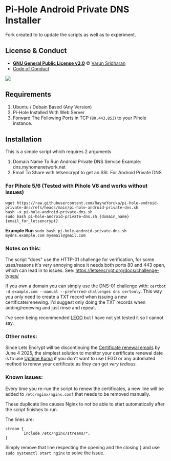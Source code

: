 # Pi-Hole Android Private DNS Installer

Fork created to to update the scripts as well as to experiment.




## License & Conduct
- [**GNU General Public License v3.0**](https://github.com/varunsridharan/pi-hole-android-private-dns/blob/main/LICENSE) © [Varun Sridharan](website)
- [Code of Conduct](https://github.com/varunsridharan/.github/blob/main/CODE_OF_CONDUCT.md)




<img src="https://raw.githubusercontent.com/varunsridharan/pi-hole-android-private-dns/master/assets/banner.jpg"> <br/>





## Requirements
1. Ubuntu / Debain Based (Any Version)
2. Pi-Hole Installed With Web Server
3. Forward The Following Ports in TCP (`80,443,853`) to your Pihole instance.


## Installation
This is a simple script which requires 2 arguments
1. Domain Name To Run Android Private DNS Service Example: dns.myhomenetwork.net 
2. Email To Share with letsencrypt to get an SSL For Android Private DNS

### For Pihole 5/6 (Tested with Pihole V6 and works without issues)
```
wget https://raw.githubusercontent.com/RayneYoruka/pi-hole-android-private-dns/refs/heads/main/pi-hole-android-private-dns.sh
bash -x pi-hole-android-private-dns.sh
sudo bash pi-hole-android-private-dns.sh {domain_name} {email_for_letsencrypt}
```

**Example Run** `sudo bash pi-hole-android-private-dns.sh mydns.example.com myemail@gmail.com`


### **Notes on this:**
The script "does" use the HTTP-01 challenge for verification, for some uses/reasons it's very annoying since it needs both ports 80 and 443 open, which can lead in to issues. See: https://letsencrypt.org/docs/challenge-types/


If you own a domain you can simply use the DNS-01 challenge with: ```certbot -d example.com --manual --preferred-challenges dns certonly```. This way you only need to create a TXT record when issuing a new certificate/renewing. I'd suggest only doing the TXT records when adding/renewing and just rinse and repeat.

I've seen being recommended [LEGO](https://github.com/go-acme/lego) but I have not yet tested it so I cannot say. 

### **Other notes:**
Since Lets Encrypt will be discontinuing the [Certificate renewal emails](https://letsencrypt.org/2025/01/22/ending-expiration-emails/) by June 4 2025, the simplest solution to monitor your certificate renewal date is to use [Uptime Kuma](https://github.com/louislam/uptime-kuma) if you don't want to use LEGO or any automated method to renew your certificate as they can get *very tedious.*



### **Known issues:**
Every time you re-run the script to renew the certificates, a new line will be added to ```/etc/nginx/nginx.conf``` that needs to be removed manually. 

These duplicate line causes Nginx to not be able to start automatically after the script finishes to run.

The lines are:

    stream {
            include /etc/nginx/streams/*;
    }

Simply remove that line respecting the opening and the closing } and use ```sudo systemctl start nginx``` to solve the issue.



<!-- END common-footer.mustache -->
